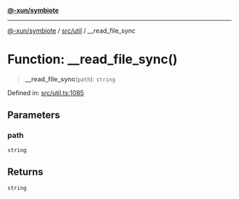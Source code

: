 [**@-xun/symbiote**](../../../README.md)

***

[@-xun/symbiote](../../../README.md) / [src/util](../README.md) / \_\_read\_file\_sync

# Function: \_\_read\_file\_sync()

> **\_\_read\_file\_sync**(`path`): `string`

Defined in: [src/util.ts:1085](https://github.com/Xunnamius/symbiote/blob/8fd852f7d3d2b033b941b077eff32144929c5b55/src/util.ts#L1085)

## Parameters

### path

`string`

## Returns

`string`
